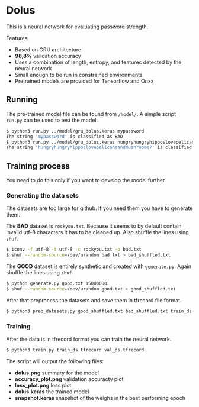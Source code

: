 # Dolus

This is a neural network for evaluating password strength.

Features:
- Based on GRU architecture
- **98,8%** validation accuracy
- Uses a combination of length, entropy, and features detected by the neural network
- Small enough to be run in constrained environments
- Pretrained models are provided for Tensorflow and Onxx

## Running

The pre-trained model file can be found from `/model/`. A simple script `run.py` can be used to test the model.

```bash
$ python3 run.py ../model/gru_dolus.keras mypassword
The string 'mypassword' is classified as BAD.
$ python3 run.py ../model/gru_dolus.keras hungryhungryhipposlovepelicansandmushrooms7
The string 'hungryhungryhipposlovepelicansandmushrooms7' is classified as GOOD.
```

## Training process

You need to do this only if you want to develop the model further.

### Generating the data sets

The datasets are too large for github. If you need them you have to generate them.

The **BAD** dataset is `rockyou.txt`. Because it seems to by default contain invalid utf-8 characters it has to be cleaned up. Also shuffle the lines using `shuf`.

```bash
$ iconv -f utf-8 -t utf-8 -c rockyou.txt -o bad.txt
$ shuf --random-source=/dev/urandom bad.txt > bad_shuffled.txt
```

The **GOOD** dataset is entirely synthetic and created with `generate.py`. Again shuffle the lines using `shuf`.

```bash
$ python generate.py good.txt 15000000
$ shuf --random-source=/dev/urandom good.txt > good_shuffled.txt
```

After that preprocess the datasets and save them in tfrecord file format.

```bash
$ python3 prep_datasets.py good_shuffled.txt bad_shuffled.txt train_ds.tfrecord val_ds.tfrecord
```

### Training

After the data is in tfrecord format you can train the neural network.

```bash
$ python3 train.py train_ds.tfrecord val_ds.tfrecord
```

The script will output the following files:
- **dolus.png** summary for the model
- **accuracy_plot.png** validation accuracty plot
- **loss_plot.png** loss plot
- **dolus.keras** the trained model
- **snapshot.keras** snapshot of the weighs in the best performing epoch


